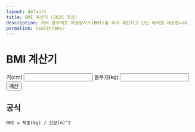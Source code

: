 ```yaml
---
layout: default
title: BMI 계산기 (2025 최신)
description: 키와 몸무게로 체질량지수(BMI)를 즉시 계산하고 간단 해석을 제공합니다.
permalink: health/bmi/
---
```


# BMI 계산기
<form id="bmi-form" onsubmit="event.preventDefault(); calcBMI();">
  <label>키(cm) <input type="number" id="height" required></label>
  <label>몸무게(kg) <input type="number" id="weight" required></label>
  <button type="submit">계산</button>
</form>
<div id="bmi-result" class="note"></div>

<script>
function calcBMI(){
  const h=parseFloat(document.getElementById('height').value)/100;
  const w=parseFloat(document.getElementById('weight').value);
  if(!h||!w) return;
  const bmi=(w/(h*h)).toFixed(1);
  let cat="정상";
  if(bmi<18.5) cat="저체중";
  else if(bmi>=25) cat="과체중/비만";
  document.getElementById('bmi-result').innerText=`BMI: ${bmi} (${cat})`;
}
</script>

## 공식
`BMI = 체중(kg) / 신장(m)^2`
